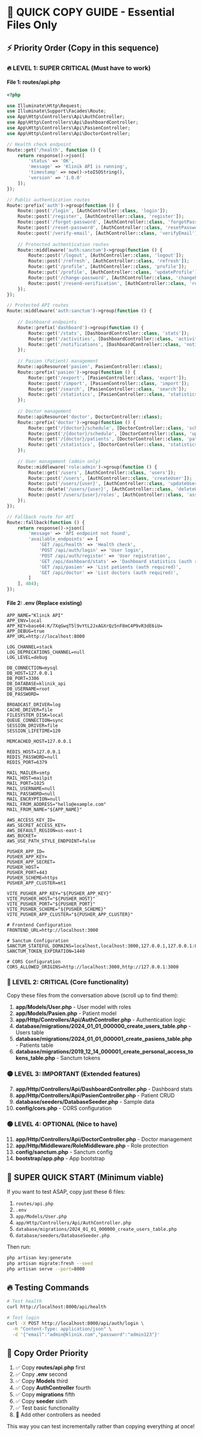 # 🚀 QUICK COPY GUIDE - Essential Files Only

## ⚡ Priority Order (Copy in this sequence)

### 🔥 **LEVEL 1: SUPER CRITICAL** (Must have to work)

#### **File 1: routes/api.php**
```php
<?php

use Illuminate\Http\Request;
use Illuminate\Support\Facades\Route;
use App\Http\Controllers\Api\AuthController;
use App\Http\Controllers\Api\DashboardController;
use App\Http\Controllers\Api\PasienController;
use App\Http\Controllers\Api\DoctorController;

// Health check endpoint
Route::get('/health', function () {
    return response()->json([
        'status' => 'OK',
        'message' => 'Klinik API is running',
        'timestamp' => now()->toISOString(),
        'version' => '1.0.0'
    ]);
});

// Public authentication routes
Route::prefix('auth')->group(function () {
    Route::post('/login', [AuthController::class, 'login']);
    Route::post('/register', [AuthController::class, 'register']);
    Route::post('/forgot-password', [AuthController::class, 'forgotPassword']);
    Route::post('/reset-password', [AuthController::class, 'resetPassword']);
    Route::post('/verify-email', [AuthController::class, 'verifyEmail']);
    
    // Protected authentication routes
    Route::middleware('auth:sanctum')->group(function () {
        Route::post('/logout', [AuthController::class, 'logout']);
        Route::post('/refresh', [AuthController::class, 'refresh']);
        Route::get('/profile', [AuthController::class, 'profile']);
        Route::put('/profile', [AuthController::class, 'updateProfile']);
        Route::put('/change-password', [AuthController::class, 'changePassword']);
        Route::post('/resend-verification', [AuthController::class, 'resendVerification']);
    });
});

// Protected API routes
Route::middleware('auth:sanctum')->group(function () {
    
    // Dashboard endpoints
    Route::prefix('dashboard')->group(function () {
        Route::get('/stats', [DashboardController::class, 'stats']);
        Route::get('/activities', [DashboardController::class, 'activities']);
        Route::get('/notifications', [DashboardController::class, 'notifications']);
    });
    
    // Pasien (Patient) management
    Route::apiResource('pasien', PasienController::class);
    Route::prefix('pasien')->group(function () {
        Route::get('/export', [PasienController::class, 'export']);
        Route::post('/import', [PasienController::class, 'import']);
        Route::get('/search', [PasienController::class, 'search']);
        Route::get('/statistics', [PasienController::class, 'statistics']);
    });
    
    // Doctor management
    Route::apiResource('doctor', DoctorController::class);
    Route::prefix('doctor')->group(function () {
        Route::get('/{doctor}/schedule', [DoctorController::class, 'schedule']);
        Route::post('/{doctor}/schedule', [DoctorController::class, 'updateSchedule']);
        Route::get('/{doctor}/patients', [DoctorController::class, 'patients']);
        Route::get('/statistics', [DoctorController::class, 'statistics']);
    });
    
    // User management (admin only)
    Route::middleware('role:admin')->group(function () {
        Route::get('/users', [AuthController::class, 'users']);
        Route::post('/users', [AuthController::class, 'createUser']);
        Route::put('/users/{user}', [AuthController::class, 'updateUser']);
        Route::delete('/users/{user}', [AuthController::class, 'deleteUser']);
        Route::post('/users/{user}/roles', [AuthController::class, 'assignRole']);
    });
});

// Fallback route for API
Route::fallback(function () {
    return response()->json([
        'message' => 'API endpoint not found',
        'available_endpoints' => [
            'GET /api/health' => 'Health check',
            'POST /api/auth/login' => 'User login',
            'POST /api/auth/register' => 'User registration',
            'GET /api/dashboard/stats' => 'Dashboard statistics (auth required)',
            'GET /api/pasien' => 'List patients (auth required)',
            'GET /api/doctor' => 'List doctors (auth required)',
        ]
    ], 404);
});
```

#### **File 2: .env (Replace existing)**
```env
APP_NAME="Klinik API"
APP_ENV=local
APP_KEY=base64:K/7XqGwqT5l9vYtL2JxAGXrQz5nF8mC4P9vR3dE6iU=
APP_DEBUG=true
APP_URL=http://localhost:8000

LOG_CHANNEL=stack
LOG_DEPRECATIONS_CHANNEL=null
LOG_LEVEL=debug

DB_CONNECTION=mysql
DB_HOST=127.0.0.1
DB_PORT=3306
DB_DATABASE=klinik_api
DB_USERNAME=root
DB_PASSWORD=

BROADCAST_DRIVER=log
CACHE_DRIVER=file
FILESYSTEM_DISK=local
QUEUE_CONNECTION=sync
SESSION_DRIVER=file
SESSION_LIFETIME=120

MEMCACHED_HOST=127.0.0.1

REDIS_HOST=127.0.0.1
REDIS_PASSWORD=null
REDIS_PORT=6379

MAIL_MAILER=smtp
MAIL_HOST=mailpit
MAIL_PORT=1025
MAIL_USERNAME=null
MAIL_PASSWORD=null
MAIL_ENCRYPTION=null
MAIL_FROM_ADDRESS="hello@example.com"
MAIL_FROM_NAME="${APP_NAME}"

AWS_ACCESS_KEY_ID=
AWS_SECRET_ACCESS_KEY=
AWS_DEFAULT_REGION=us-east-1
AWS_BUCKET=
AWS_USE_PATH_STYLE_ENDPOINT=false

PUSHER_APP_ID=
PUSHER_APP_KEY=
PUSHER_APP_SECRET=
PUSHER_HOST=
PUSHER_PORT=443
PUSHER_SCHEME=https
PUSHER_APP_CLUSTER=mt1

VITE_PUSHER_APP_KEY="${PUSHER_APP_KEY}"
VITE_PUSHER_HOST="${PUSHER_HOST}"
VITE_PUSHER_PORT="${PUSHER_PORT}"
VITE_PUSHER_SCHEME="${PUSHER_SCHEME}"
VITE_PUSHER_APP_CLUSTER="${PUSHER_APP_CLUSTER}"

# Frontend Configuration
FRONTEND_URL=http://localhost:3000

# Sanctum Configuration
SANCTUM_STATEFUL_DOMAINS=localhost,localhost:3000,127.0.0.1,127.0.0.1:8000
SANCTUM_TOKEN_EXPIRATION=1440

# CORS Configuration
CORS_ALLOWED_ORIGINS=http://localhost:3000,http://127.0.0.1:3000
```

### 🔴 **LEVEL 2: CRITICAL** (Core functionality)

Copy these files from the conversation above (scroll up to find them):

1. **app/Models/User.php** - User model with roles
2. **app/Models/Pasien.php** - Patient model
3. **app/Http/Controllers/Api/AuthController.php** - Authentication logic
4. **database/migrations/2024_01_01_000000_create_users_table.php** - Users table
5. **database/migrations/2024_01_01_000001_create_pasiens_table.php** - Patients table
6. **database/migrations/2019_12_14_000001_create_personal_access_tokens_table.php** - Sanctum tokens

### 🟡 **LEVEL 3: IMPORTANT** (Extended features)

7. **app/Http/Controllers/Api/DashboardController.php** - Dashboard stats
8. **app/Http/Controllers/Api/PasienController.php** - Patient CRUD
9. **database/seeders/DatabaseSeeder.php** - Sample data
10. **config/cors.php** - CORS configuration

### 🟢 **LEVEL 4: OPTIONAL** (Nice to have)

11. **app/Http/Controllers/Api/DoctorController.php** - Doctor management
12. **app/Http/Middleware/RoleMiddleware.php** - Role protection
13. **config/sanctum.php** - Sanctum config
14. **bootstrap/app.php** - App bootstrap

## 🎯 **SUPER QUICK START** (Minimum viable)

If you want to test ASAP, copy just these 6 files:
1. `routes/api.php`
2. `.env`
3. `app/Models/User.php`
4. `app/Http/Controllers/Api/AuthController.php`
5. `database/migrations/2024_01_01_000000_create_users_table.php`
6. `database/seeders/DatabaseSeeder.php`

Then run:
```bash
php artisan key:generate
php artisan migrate:fresh --seed
php artisan serve --port=8000
```

## 🔥 **Testing Commands**

```bash
# Test health
curl http://localhost:8000/api/health

# Test login
curl -X POST http://localhost:8000/api/auth/login \
  -H "Content-Type: application/json" \
  -d '{"email":"admin@klinik.com","password":"admin123"}'
```

## 📝 **Copy Order Priority**

1. ✅ Copy **routes/api.php** first
2. ✅ Copy **.env** second  
3. ✅ Copy **Models** third
4. ✅ Copy **AuthController** fourth
5. ✅ Copy **migrations** fifth
6. ✅ Copy **seeder** sixth
7. ✅ Test basic functionality
8. 🔄 Add other controllers as needed

This way you can test incrementally rather than copying everything at once!